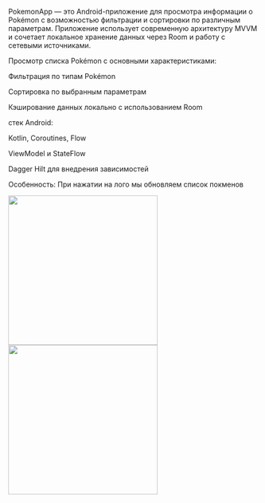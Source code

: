 PokemonApp — это Android-приложение для просмотра информации о Pokémon с возможностью фильтрации и сортировки по различным параметрам. Приложение использует современную архитектуру MVVM и сочетает локальное хранение данных через Room и работу с сетевыми источниками. 

Просмотр списка Pokémon с основными характеристиками:

Фильтрация по типам Pokémon

Сортировка по выбранным параметрам

Кэширование данных локально с использованием Room

стек Android:

Kotlin, Coroutines, Flow

ViewModel и StateFlow

Dagger Hilt для внедрения зависимостей

Особенность:
При нажатии на лого мы обновляем список покменов
<p float="left">
  <img src="https://github.com/user-attachments/assets/524515a8-5f5b-445d-a66b-66d662199878" width="300" />
  <img src="https://github.com/user-attachments/assets/38f43192-aea8-42ad-8985-872d57481e22" width="300" />
</p>

